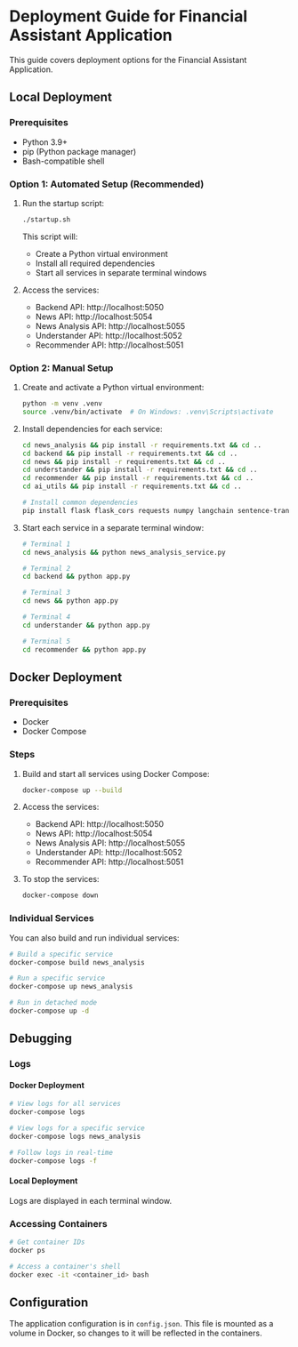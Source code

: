 # Deployment Guide for Financial Assistant Application

This guide covers deployment options for the Financial Assistant Application.

## Local Deployment

### Prerequisites
- Python 3.9+ 
- pip (Python package manager)
- Bash-compatible shell

### Option 1: Automated Setup (Recommended)

1. Run the startup script:
   ```bash
   ./startup.sh
   ```

   This script will:
   - Create a Python virtual environment
   - Install all required dependencies
   - Start all services in separate terminal windows

2. Access the services:
   - Backend API: http://localhost:5050
   - News API: http://localhost:5054
   - News Analysis API: http://localhost:5055
   - Understander API: http://localhost:5052
   - Recommender API: http://localhost:5051

### Option 2: Manual Setup

1. Create and activate a Python virtual environment:
   ```bash
   python -m venv .venv
   source .venv/bin/activate  # On Windows: .venv\Scripts\activate
   ```

2. Install dependencies for each service:
   ```bash
   cd news_analysis && pip install -r requirements.txt && cd ..
   cd backend && pip install -r requirements.txt && cd ..
   cd news && pip install -r requirements.txt && cd ..
   cd understander && pip install -r requirements.txt && cd ..
   cd recommender && pip install -r requirements.txt && cd ..
   cd ai_utils && pip install -r requirements.txt && cd ..
   
   # Install common dependencies
   pip install flask flask_cors requests numpy langchain sentence-transformers chromadb fastapi pydantic uvicorn
   ```

3. Start each service in a separate terminal window:
   ```bash
   # Terminal 1
   cd news_analysis && python news_analysis_service.py
   
   # Terminal 2
   cd backend && python app.py
   
   # Terminal 3
   cd news && python app.py
   
   # Terminal 4
   cd understander && python app.py
   
   # Terminal 5
   cd recommender && python app.py
   ```

## Docker Deployment

### Prerequisites
- Docker
- Docker Compose

### Steps

1. Build and start all services using Docker Compose:
   ```bash
   docker-compose up --build
   ```

2. Access the services:
   - Backend API: http://localhost:5050
   - News API: http://localhost:5054
   - News Analysis API: http://localhost:5055
   - Understander API: http://localhost:5052
   - Recommender API: http://localhost:5051

3. To stop the services:
   ```bash
   docker-compose down
   ```

### Individual Services

You can also build and run individual services:

```bash
# Build a specific service
docker-compose build news_analysis

# Run a specific service
docker-compose up news_analysis

# Run in detached mode
docker-compose up -d
```

## Debugging

### Logs

#### Docker Deployment
```bash
# View logs for all services
docker-compose logs

# View logs for a specific service
docker-compose logs news_analysis

# Follow logs in real-time
docker-compose logs -f
```

#### Local Deployment
Logs are displayed in each terminal window.

### Accessing Containers

```bash
# Get container IDs
docker ps

# Access a container's shell
docker exec -it <container_id> bash
```

## Configuration

The application configuration is in `config.json`. This file is mounted as a volume in Docker, so changes to it will be reflected in the containers. 